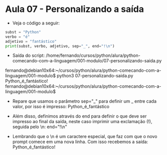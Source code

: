 
# Aula 07 - Personalizando a saída

- Veja o código a seguir:

~~~~python
subst = "Python"
verbo = "é"
adjetivo = "fantástico"
print(subst, verbo, adjetivo, sep="_", end="!\n")
~~~~


- Saída do script:
/home/fernando/cursos/python/alura/python-comecando-com-a-linguagem/001-modulo/07-personalizando-saida.py

fernando@debian10x64:~/cursos/python/alura/python-comecando-com-a-linguagem/001-modulo$ python3 07-personalizando-saida.py
Python_é_fantástico!
fernando@debian10x64:~/cursos/python/alura/python-comecando-com-a-linguagem/001-modulo$


- Repare que usamos o parâmetro sep="_" para definir um _ entre cada valor, por isso é impresso:
Python_é_fantástico

- Além disso, definimos através do end para definir o que deve ser impresso ao final da saída, neste caso imprimir uma exclamação (!), seguida pelo \n:
end="!\n"

- Lembrando que o \n é um caractere especial, que faz com que o novo prompt comece em uma nova linha.
Com isso recebemos a saída:
Python_é_fantástico!
>>>